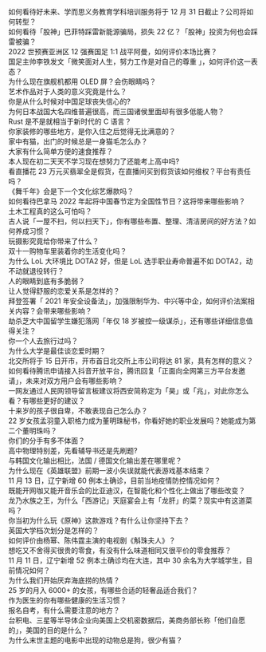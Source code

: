 如何看待好未来、学而思义务教育学科培训服务将于 12 月 31 日截止？公司将如何转型？  
如何看待「股神」巴菲特踩雷新能源骗局，损失 22 亿？「股神」投资为何也会踩雷被骗？  
2022 世预赛亚洲区 12 强赛国足 1:1 战平阿曼，如何评价本场比赛？  
国足主帅李铁发文「微笑面对人生，努力工作是对自己的尊重 」，如何评价这一表态？  
为什么现在旗舰机都用 OLED 屏？会伤眼睛吗？  
艺术作品对于人类的意义究竟是什么？  
你是从什么时候对中国足球丧失信心的?  
为何日本战国大名四维普遍很高，而三国诸侯里面却有很多低能人物？  
Rust 是不是就相当于新时代的 C 语言？  
你家装修的哪些地方，是你入住之后觉得无比满意的？  
家中有猫，出门的时候总是一身猫毛怎么办？  
大家有什么简单方便的速食推荐？  
本人现在初二天天不学习现在想努力了还能考上高中吗?  
看直播花 23 万元买翡翠全是假货，在直播间买到假货该如何维权？平台有责任吗？  
《舞千年》会是下一个文化综艺爆款吗？  
如何看待巴拿马 2022 年起将中国春节定为全国性节日？这将带来哪些影响？  
土木工程真的这么可怕吗？  
古人说「一屋不扫，何以扫天下」，你有哪些布置、整理、清洁房间的好方法？如何养成习惯？  
玩摄影究竟给你带来了什么？  
双十一购物车里装着你的生活变化吗？  
为什么 LoL 大环境比 DOTA2 好，但是 LoL 选手职业寿命普遍不如 DOTA2，动不动就退役转行？  
人的眼睛到底有多脆弱？  
让人觉得舒服的恋爱关系是怎样的？  
拜登签署「 2021 年安全设备法」，加强限制华为、中兴等中企，如何评价法案相关内容？会带来哪些影响？  
劫杀芝大中国留学生嫌犯落网「年仅 18 岁被控一级谋杀」，还有哪些详细信息值得关注？  
你一个人去旅行过吗？  
为什么大学是最佳谈恋爱时期？  
北交所将于 15 日开市，开市首日北交所上市公司将达 81 家，具有怎样的意义？  
如何看待腾讯申请接入抖音开放平台，腾讯回复「正面向全网第三方平台发邀请」，未来对双方用户会有哪些影响？  
一网友通过人民网领导留言板建议将西安简称定为「昊」或「兆」，对此你怎么看？有哪些更好的建议？  
十来岁的孩子很自卑，不敢表现自己怎么办？  
22 岁女孩孟羽童入职格力成为董明珠秘书，你看好她的职业发展吗？她能成为第二个董明珠吗？  
你们的分手有多不体面？  
高中物理特别差，先看辅导书还是先刷题?  
与韩国文化输出相比，法国 / 德国文化输出差在哪里呢？  
为什么现在《英雄联盟》前期一波小失误就能代表游戏基本结束？  
11 月 13 日，辽宁新增 60 例本土确诊，目前当地疫情防控情况如何？  
既能开网咖又能开音乐会的比亚迪汉，在智能化和个性化上做出了哪些改变？  
龙乃水族之王，为什么「西游记」天庭宴会上有「龙肝」的菜？现实中有这道菜吗？  
你当初为什么玩《原神》这款游戏？有什么让你坚持下去？  
英国大学档次划分是怎样的？  
如何评价由杨幂、陈伟霆主演的电视剧《斛珠夫人》？  
想吃又不舍得买很贵的零食，有没有什么味道相同又很平价的零食推荐？  
11 月 11 日，辽宁新增 52 例本土确诊均在大连，其中 30 余名为大学城学生，目前情况如何？  
为什么我们开始厌弃海底捞的热情？  
25 岁的月入 6000+ 的女孩，有哪些合适的轻奢品适合我们？  
作为医生的你有哪些健康的生活习惯？  
报名自考，有什么需要注意的地方？  
台积电、三星等半导体企业向美国上交机密数据后，美商务部长称「他们自愿的」，美国的目的是什么？  
为什么末世主题的电影中出现的动物总是狗，很少有猫？  
